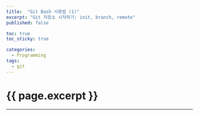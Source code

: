 ```yaml
---
title:  "Git Bash 사용법 (1)"
excerpt: "Git 저장소 시작하기: init, branch, remote"
published: false

toc: true
toc_sticky: true

categories:
  - Programming
tags:
  - git
---
```

# {{ page.excerpt }}
---
